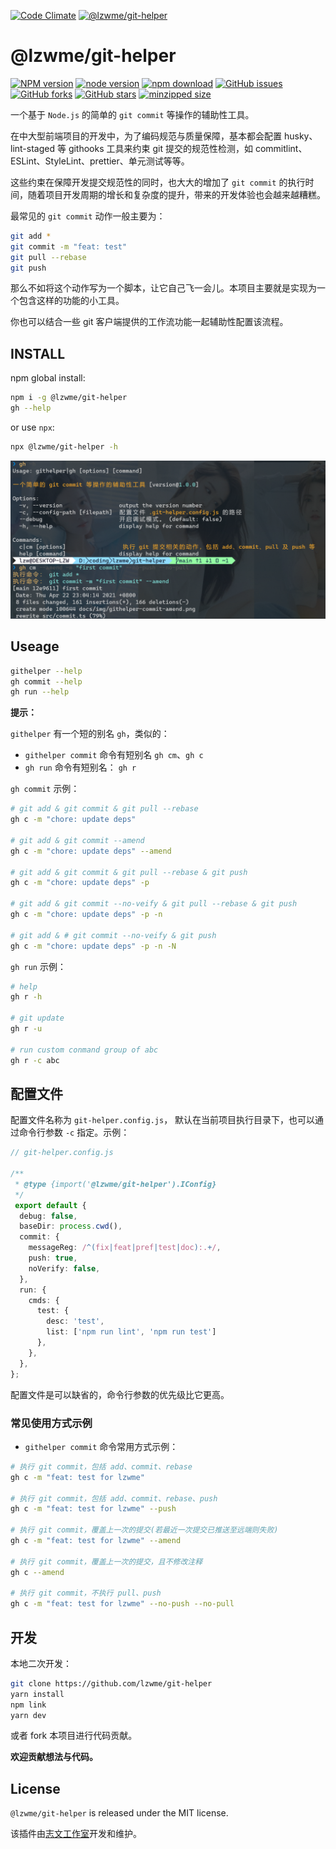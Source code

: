 [![Code Climate](https://lzw.me/images/logo.png)](https://lzw.me)
[![@lzwme/git-helper](https://nodei.co/npm/@lzwme/git-helper.png)][npm-url]

# @lzwme/git-helper

[![NPM version][npm-badge]][npm-url]
[![node version][node-badge]][node-url]
[![npm download][download-badge]][download-url]
[![GitHub issues][issues-badge]][issues-url]
[![GitHub forks][forks-badge]][forks-url]
[![GitHub stars][stars-badge]][stars-url]
[![minzipped size][bundlephobia-badge]][bundlephobia-url]

一个基于 `Node.js` 的简单的 `git commit` 等操作的辅助性工具。

在中大型前端项目的开发中，为了编码规范与质量保障，基本都会配置 husky、lint-staged 等 githooks 工具来约束 git 提交的规范性检测，如 commitlint、ESLint、StyleLint、prettier、单元测试等等。

这些约束在保障开发提交规范性的同时，也大大的增加了 `git commit` 的执行时间，随着项目开发周期的增长和复杂度的提升，带来的开发体验也会越来越糟糕。

最常见的 `git commit` 动作一般主要为：

```bash
git add *
git commit -m "feat: test"
git pull --rebase
git push
```

那么不如将这个动作写为一个脚本，让它自己飞一会儿。本项目主要就是实现为一个包含这样的功能的小工具。

你也可以结合一些 git 客户端提供的工作流功能一起辅助性配置该流程。

## INSTALL

npm global install:

```bash
npm i -g @lzwme/git-helper
gh --help
```

or use `npx`:

```bash
npx @lzwme/git-helper -h
```

![](public/img/githelper-commit-amend.png)

## Useage

```bash
githelper --help
gh commit --help
gh run --help
```

**提示：**

`githelper` 有一个短的别名 `gh`，类似的：

- `githelper commit` 命令有短别名 `gh cm`、`gh c`
- `gh run` 命令有短别名： `gh r`

`gh commit` 示例：

```bash
# git add & git commit & git pull --rebase
gh c -m "chore: update deps"

# git add & git commit --amend
gh c -m "chore: update deps" --amend

# git add & git commit & git pull --rebase & git push
gh c -m "chore: update deps" -p

# git add & git commit --no-veify & git pull --rebase & git push
gh c -m "chore: update deps" -p -n

# git add & # git commit --no-veify & git push
gh c -m "chore: update deps" -p -n -N
```

`gh run` 示例：

```bash
# help
gh r -h

# git update
gh r -u

# run custom conmand group of abc
gh r -c abc
```

## 配置文件

配置文件名称为 `git-helper.config.js`， 默认在当前项目执行目录下，也可以通过命令行参数 `-c` 指定。示例：

```ts
// git-helper.config.js

/**
 * @type {import('@lzwme/git-helper').IConfig}
 */
 export default {
  debug: false,
  baseDir: process.cwd(),
  commit: {
    messageReg: /^(fix|feat|pref|test|doc):.+/,
    push: true,
    noVerify: false,
  },
  run: {
    cmds: {
      test: {
        desc: 'test',
        list: ['npm run lint', 'npm run test']
      },
    },
  },
};
```

配置文件是可以缺省的，命令行参数的优先级比它更高。

### 常见使用方式示例

- `githelper commit` 命令常用方式示例：

```bash
# 执行 git commit，包括 add、commit、rebase
gh c -m "feat: test for lzwme"

# 执行 git commit，包括 add、commit、rebase、push
gh c -m "feat: test for lzwme" --push

# 执行 git commit，覆盖上一次的提交(若最近一次提交已推送至远端则失败)
gh c -m "feat: test for lzwme" --amend

# 执行 git commit，覆盖上一次的提交，且不修改注释
gh c --amend

# 执行 git commit，不执行 pull、push
gh c -m "feat: test for lzwme" --no-push --no-pull
```

## 开发

本地二次开发：

```bash
git clone https://github.com/lzwme/git-helper
yarn install
npm link
yarn dev
```

或者 fork 本项目进行代码贡献。

**欢迎贡献想法与代码。**

## License

`@lzwme/git-helper` is released under the MIT license.

该插件由[志文工作室](https://lzw.me)开发和维护。


[stars-badge]: https://img.shields.io/github/stars/lzwme/git-helper.svg
[stars-url]: https://github.com/lzwme/git-helper/stargazers
[forks-badge]: https://img.shields.io/github/forks/lzwme/git-helper.svg
[forks-url]: https://github.com/lzwme/git-helper/network
[issues-badge]: https://img.shields.io/github/issues/lzwme/git-helper.svg
[issues-url]: https://github.com/lzwme/git-helper/issues
[npm-badge]: https://img.shields.io/npm/v/@lzwme/git-helper.svg?style=flat-square
[npm-url]: https://npmjs.org/package/@lzwme/git-helper
[node-badge]: https://img.shields.io/badge/node.js-%3E=_10.0.0-green.svg?style=flat-square
[node-url]: https://nodejs.org/download/
[download-badge]: https://img.shields.io/npm/dm/@lzwme/git-helper.svg?style=flat-square
[download-url]: https://npmjs.org/package/@lzwme/git-helper
[bundlephobia-url]: https://bundlephobia.com/result?p=@lzwme/git-helper@latest
[bundlephobia-badge]: https://badgen.net/bundlephobia/minzip/@lzwme/git-helper@latest
